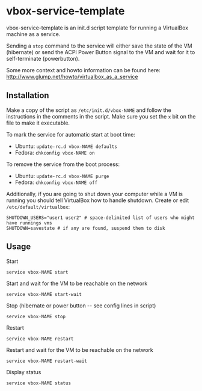 # vbox-service-template

vbox-service-template is an init.d script template for running a VirtualBox machine as a service.

Sending a `stop` command to the service will either save the state of the VM (hibernate) or send the ACPI Power Button signal to the VM and wait for it to self-terminate (powerbutton).

Some more context and howto information can be found here:
http://www.glump.net/howto/virtualbox_as_a_service

## Installation

Make a copy of the script as `/etc/init.d/vbox-NAME` and follow the instructions in the comments in the script. Make sure you set the `x` bit on the file to make it executable.

To mark the service for automatic start at boot time:

* Ubuntu: `update-rc.d vbox-NAME defaults`
* Fedora: `chkconfig vbox-NAME on`

To remove the service from the boot process:

* Ubuntu: `update-rc.d vbox-NAME purge`
* Fedora: `chkconfig vbox-NAME off`

Additionally, if you are going to shut down your computer while a VM is running you should tell VirtualBox how to handle shutdown. Create or edit `/etc/default/virtualbox`:

    SHUTDOWN_USERS="user1 user2" # space-delimited list of users who might have runnings vms
    SHUTDOWN=savestate # if any are found, suspend them to disk

## Usage

Start

    service vbox-NAME start

Start and wait for the VM to be reachable on the network

    service vbox-NAME start-wait

Stop (hibernate or power button -- see config lines in script)

    service vbox-NAME stop

Restart

    service vbox-NAME restart

Restart and wait for the VM to be reachable on the network

    service vbox-NAME restart-wait

Display status

    service vbox-NAME status
